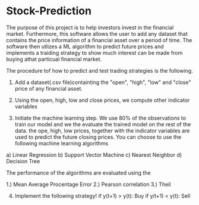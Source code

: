 # Stock-Prediction

The purpose of this project is to help investors invest in the financial market. Furthermore, this software allows the user to add any dataset that contains the price information of a financial asset over a period of time. The software then utlizes a ML algorithm to predict future prices and implements a traiding strategy to show much interest can be made from buying athat particual financial market.

The procedure tof how to predict and test trading strategies is the following.

1.  Add a dataset(.csv file)containting the "open", "high", "low" and "close" price of any financial
    asset. 

2.  Using the open, high, low and close prices, we compute other indicator variables

3. Initiate the machine learning step. We use 80% of the observations to train our model and we the
evaluate the trained model on the rest of the data. the ope, high, low prices, together with the
indicator variables are used to predict the future closing prices. You can choose to use the
following machine learning algorithms

a) Linear Regression
b) Support Vector Machine
c) Nearest Neighbor
d) Decision Tree

The performance of the algorithms are evaluated using the

1.) Mean Average Procentage Error
2.) Pearson correlation
3.) Theil 

4. Implement the following strategy!
    if y(t+1) > y(t): Buy
    if y/t+1) < y(t): Sell
